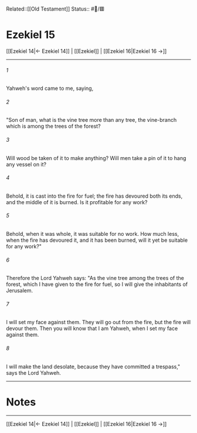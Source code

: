 Related::[[Old Testament]]
Status:: #📖/🟥
# Ezekiel 15

[[Ezekiel 14|← Ezekiel 14]] | [[Ezekiel]] | [[Ezekiel 16|Ezekiel 16 →]]
***



###### 1 
Yahweh's word came to me, saying, 

###### 2 
"Son of man, what is the vine tree more than any tree, the vine-branch which is among the trees of the forest? 

###### 3 
Will wood be taken of it to make anything? Will men take a pin of it to hang any vessel on it? 

###### 4 
Behold, it is cast into the fire for fuel; the fire has devoured both its ends, and the middle of it is burned. Is it profitable for any work? 

###### 5 
Behold, when it was whole, it was suitable for no work. How much less, when the fire has devoured it, and it has been burned, will it yet be suitable for any work?" 

###### 6 
Therefore the Lord Yahweh says: "As the vine tree among the trees of the forest, which I have given to the fire for fuel, so I will give the inhabitants of Jerusalem. 

###### 7 
I will set my face against them. They will go out from the fire, but the fire will devour them. Then you will know that I am Yahweh, when I set my face against them. 

###### 8 
I will make the land desolate, because they have committed a trespass," says the Lord Yahweh.

---
# Notes


***
[[Ezekiel 14|← Ezekiel 14]] | [[Ezekiel]] | [[Ezekiel 16|Ezekiel 16 →]]
